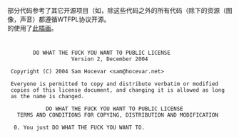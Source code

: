 部分代码参考了其它开源项目（如[](src/main/java/io/github/asankilp/dys/item/KurumiShovel.java)，除这些代码之外的所有代码（除[](src/main/resources)下的资源（图像，声音）都遵循WTFPL协议开源。  
[](src/main/resources/assets/dys/textures/item/akaza_akari.png)的使用了[此插画](https://pixiv.net/artworks/91457348)。  

#
```
        DO WHAT THE FUCK YOU WANT TO PUBLIC LICENSE 
                    Version 2, December 2004 

 Copyright (C) 2004 Sam Hocevar <sam@hocevar.net> 

 Everyone is permitted to copy and distribute verbatim or modified 
 copies of this license document, and changing it is allowed as long 
 as the name is changed. 

            DO WHAT THE FUCK YOU WANT TO PUBLIC LICENSE 
   TERMS AND CONDITIONS FOR COPYING, DISTRIBUTION AND MODIFICATION 

  0. You just DO WHAT THE FUCK YOU WANT TO.
```